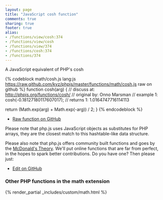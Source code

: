 ```yaml
---
layout: page
title: "JavaScript cosh function"
comments: true
sharing: true
footer: true
alias:
- /functions/view/cosh:374
- /functions/view/cosh
- /functions/view/374
- /functions/cosh:374
- /functions/374
---
```

<!-- Generated by Rakefile:build -->
A JavaScript equivalent of PHP's cosh

{% codeblock math/cosh.js lang:js https://raw.github.com/kvz/phpjs/master/functions/math/cosh.js raw on github %}
function cosh(arg) {
  //  discuss at: http://phpjs.org/functions/cosh/
  // original by: Onno Marsman
  //   example 1: cosh(-0.18127180117607017);
  //   returns 1: 1.0164747716114113

  return (Math.exp(arg) + Math.exp(-arg)) / 2;
}
{% endcodeblock %}

 - [Raw function on GitHub](https://github.com/kvz/phpjs/blob/master/functions/math/cosh.js)

Please note that php.js uses JavaScript objects as substitutes for PHP arrays, they are 
the closest match to this hashtable-like data structure. 

Please also note that php.js offers community built functions and goes by the 
[McDonald's Theory](https://medium.com/what-i-learned-building/9216e1c9da7d). We'll put online 
functions that are far from perfect, in the hopes to spark better contributions. 
Do you have one? Then please just: 

 - [Edit on GitHub](https://github.com/kvz/phpjs/edit/master/functions/math/cosh.js)


### Other PHP functions in the math extension
{% render_partial _includes/custom/math.html %}
